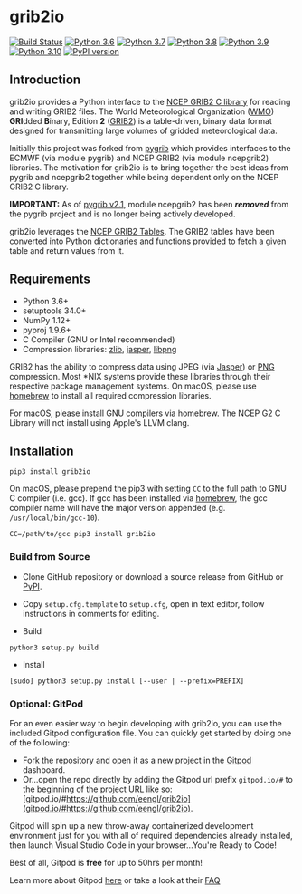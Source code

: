 # grib2io

[![Build Status](https://travis-ci.com/eengl/grib2io.svg?branch=master)](https://travis-ci.com/eengl/grib2io)
[![Python 3.6](https://img.shields.io/badge/python-3.6-blue.svg)](https://www.python.org/downloads/release/python-360/)
[![Python 3.7](https://img.shields.io/badge/python-3.7-blue.svg)](https://www.python.org/downloads/release/python-370/)
[![Python 3.8](https://img.shields.io/badge/python-3.8-blue.svg)](https://www.python.org/downloads/release/python-380/)
[![Python 3.9](https://img.shields.io/badge/python-3.9-blue.svg)](https://www.python.org/downloads/release/python-390/)
[![Python 3.10](https://img.shields.io/badge/python-3.10-blue.svg)](https://www.python.org/downloads/release/python-3100/)
[![PyPI version](https://badge.fury.io/py/grib2io.svg)](https://badge.fury.io/py/grib2io)

## Introduction

grib2io provides a Python interface to the [NCEP GRIB2 C library](https://github.com/NOAA-EMC/NCEPLIBS-g2c) for reading and writing GRIB2 files.  The World Meteorological Organization ([WMO](https://www.wmo.int)) **GRI**dded **B**inary, Edition **2** ([GRIB2](https://www.wmo.int/pages/prog/www/WMOCodes/Guides/GRIB/GRIB2_062006.pdf)) is a table-driven, binary data format designed for transmitting large volumes of gridded meteorological data.

Initially this project was forked from [pygrib](https://github.com/jswhit/pygrib) which provides interfaces to the ECMWF (via module pygrib) and NCEP GRIB2 (via module ncepgrib2) libraries.  The motivation for grib2io is to bring together the best ideas from pygrib and ncepgrib2 together while being dependent only on the NCEP GRIB2 C library.

**IMPORTANT:** As of [pygrib v2.1](https://github.com/jswhit/pygrib/releases/tag/v2.1rel), module ncepgrib2 has been ***removed*** from the pygrib project and is no longer being actively developed.

grib2io leverages the [NCEP GRIB2 Tables](https://www.nco.ncep.noaa.gov/pmb/docs/grib2/grib2_doc/).  The GRIB2 tables have been converted into Python dictionaries and functions provided to fetch a given table and return values from it.

## Requirements
* Python 3.6+
* setuptools 34.0+
* NumPy 1.12+
* pyproj 1.9.6+
* C Compiler (GNU or Intel recommended)
* Compression libraries: [zlib](https://zlib.net), [jasper](https://github.com/jasper-software/jasper), [libpng](http://libpng.org)

GRIB2 has the ability to compress data using JPEG (via [Jasper](https://github.com/jasper-software/jasper)) or [PNG](https://sourceforge.net/projects/libpng/) compression.  Most \*NIX systems provide these libraries through their respective package management systems.  On macOS, please use [homebrew](https://brew.sh) to install all required compression libraries.

For macOS, please install GNU compilers via homebrew.  The NCEP G2 C Library will not install using Apple's LLVM clang.

## Installation

```shell
pip3 install grib2io
```
On macOS, please prepend the pip3 with setting `CC` to the full path to GNU C compiler (i.e. gcc).  If gcc has been installed via [homebrew](https://brew.sh), the gcc compiler name will have the major version appended (e.g. `/usr/local/bin/gcc-10`).

```shell
CC=/path/to/gcc pip3 install grib2io
```

### Build from Source

* Clone GitHub repository or download a source release from GitHub or [PyPI](https://pypi.python.org/pypi/grib2io).

* Copy `setup.cfg.template` to `setup.cfg`, open in text editor, follow instructions in comments for editing.

* Build

```shell
python3 setup.py build
```

* Install

```shell
[sudo] python3 setup.py install [--user | --prefix=PREFIX]
```

### Optional: GitPod
For an even easier way to begin developing with grib2io, you can use the included Gitpod configuration file.
You can quickly get started by doing one of the following:
- Fork the repository and open it as a new project in the [Gitpod](https://gitpod.io/) dashboard.
- Or...open the repo directly by adding the Gitpod url prefix `gitpod.io/#` to the beginning of the project URL like so: [gitpod.io/#https://github.com/eengl/grib2io](gitpod.io/#https://github.com/eengl/grib2io).

Gitpod will spin up a new throw-away containerized development environment just for you with all of required dependencies already installed, then launch Visual Studio Code in your browser...You're Ready to Code!

Best of all, Gitpod is **free** for up to 50hrs per month!

Learn more about Gitpod [here](https://gitpod.io) or take a look at their [FAQ](https://community.gitpod.io/faq)
